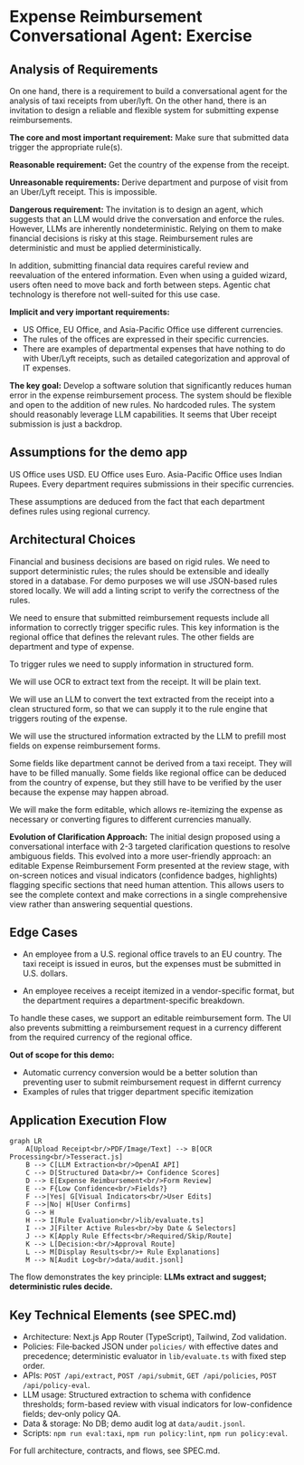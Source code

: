 # Expense Reimbursement Conversational Agent: Exercise


## Analysis of Requirements

On one hand, there is a requirement to build a conversational agent for the analysis of taxi receipts from uber/lyft. On the other hand, there is an invitation to design a reliable and flexible system for submitting expense reimbursements.

**The core and most important requirement:** Make sure that submitted data trigger the appropriate rule(s).

**Reasonable requirement:** Get the country of the expense from the receipt.

**Unreasonable requirements:** Derive department and purpose of visit from an Uber/Lyft receipt. This is impossible.

**Dangerous requirement:** The invitation is to design an agent, which suggests that an LLM would drive the conversation and enforce the rules. However, LLMs are inherently nondeterministic. Relying on them to make financial decisions is risky at this stage. Reimbursement rules are deterministic and must be applied deterministically.

In addition, submitting financial data requires careful review and reevaluation of the entered information. Even when using a guided wizard, users often need to move back and forth between steps. Agentic chat technology is therefore not well-suited for this use case.

**Implicit and very important requirements:**
- US Office, EU Office, and Asia-Pacific Office use different currencies.
- The rules of the offices are expressed in their specific currencies.
- There are examples of departmental expenses that have nothing to do with Uber/Lyft receipts, such as detailed categorization and approval of IT expenses.

**The key goal:** Develop a software solution that significantly reduces human error in the expense reimbursement process. The system should be flexible and open to the addition of new rules. No hardcoded rules. The system should reasonably leverage LLM capabilities. It seems that Uber receipt submission is just a backdrop.

## Assumptions for the demo app

US Office uses USD.
EU Office uses Euro.
Asia-Pacific Office uses Indian Rupees.
Every department requires submissions in their specific currencies.

These assumptions are deduced from the fact that each department defines rules using regional currency.


## Architectural Choices

Financial and business decisions are based on rigid rules. We need to support deterministic rules; the rules should be extensible and ideally stored in a database. For demo purposes we will use JSON-based rules stored locally. We will add a linting script to verify the correctness of the rules.

We need to ensure that submitted reimbursement requests include all information to correctly trigger specific rules. This key information is the regional office that defines the relevant rules. The other fields are department and type of expense.

To trigger rules we need to supply information in structured form.

We will use OCR to extract text from the receipt. It will be plain text.

We will use an LLM to convert the text extracted from the receipt into a clean structured form, so that we can supply it to the rule engine that triggers routing of the expense.

We will use the structured information extracted by the LLM to prefill most fields on expense reimbursement forms.

Some fields like department cannot be derived from a taxi receipt. They will have to be filled manually. Some fields like regional office can be deduced from the country of expense, but they still have to be verified by the user because the expense may happen abroad.

We will make the form editable, which allows re-itemizing the expense as necessary or converting figures to different currencies manually.

**Evolution of Clarification Approach:** The initial design proposed using a conversational interface with 2-3 targeted clarification questions to resolve ambiguous fields. This evolved into a more user-friendly approach: an editable Expense Reimbursement Form presented at the review stage, with on-screen notices and visual indicators (confidence badges, highlights) flagging specific sections that need human attention. This allows users to see the complete context and make corrections in a single comprehensive view rather than answering sequential questions.


## Edge Cases

- An employee from a U.S. regional office travels to an EU country. The taxi receipt is issued in euros, but the expenses must be submitted in U.S. dollars.

- An employee receives a receipt itemized in a vendor-specific format, but the department requires a department-specific breakdown.

To handle these cases, we support an editable reimbursement form. The UI also prevents submitting a reimbursement request in a currency different from the required currency of the regional office.

**Out of scope for this demo:** 
- Automatic currency conversion would be a better solution than preventing user to submit reimbursement request in differnt currency
- Examples of rules that trigger department specific itemization


## Application Execution Flow

```mermaid
graph LR
    A[Upload Receipt<br/>PDF/Image/Text] --> B[OCR Processing<br/>Tesseract.js]
    B --> C[LLM Extraction<br/>OpenAI API]
    C --> D[Structured Data<br/>+ Confidence Scores]
    D --> E[Expense Reimbursement<br/>Form Review]
    E --> F{Low Confidence<br/>Fields?}
    F -->|Yes| G[Visual Indicators<br/>User Edits]
    F -->|No| H[User Confirms]
    G --> H
    H --> I[Rule Evaluation<br/>lib/evaluate.ts]
    I --> J[Filter Active Rules<br/>by Date & Selectors]
    J --> K[Apply Rule Effects<br/>Required/Skip/Route]
    K --> L[Decision:<br/>Approval Route]
    L --> M[Display Results<br/>+ Rule Explanations]
    M --> N[Audit Log<br/>data/audit.jsonl]
```

The flow demonstrates the key principle: **LLMs extract and suggest; deterministic rules decide.**

## Key Technical Elements (see SPEC.md)

- Architecture: Next.js App Router (TypeScript), Tailwind, Zod validation.
- Policies: File‑backed JSON under `policies/` with effective dates and precedence; deterministic evaluator in `lib/evaluate.ts` with fixed step order.
- APIs: `POST /api/extract`, `POST /api/submit`, `GET /api/policies`, `POST /api/policy-eval`.
- LLM usage: Structured extraction to schema with confidence thresholds; form-based review with visual indicators for low-confidence fields; dev‑only policy QA.
- Data & storage: No DB; demo audit log at `data/audit.jsonl`.
- Scripts: `npm run eval:taxi`, `npm run policy:lint`, `npm run policy:eval`.

For full architecture, contracts, and flows, see SPEC.md.
